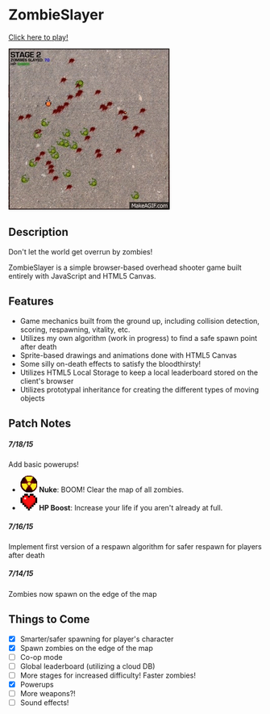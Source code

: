 # ZombieSlayer
[Click here to play!](https://conanza.github.io/ZombieSlayer)

![screenshot](./assets/zs.gif)

## Description
Don't let the world get overrun by zombies!

ZombieSlayer is a simple browser-based overhead shooter game built entirely with JavaScript and HTML5 Canvas.

## Features
* Game mechanics built from the ground up, including collision detection, scoring, respawning, vitality, etc.
* Utilizes my own algorithm (work in progress) to find a safe spawn point after death
* Sprite-based drawings and animations done with HTML5 Canvas
* Some silly on-death effects to satisfy the bloodthirsty!
* Utilizes HTML5 Local Storage to keep a local leaderboard stored on the client's browser
* Utilizes prototypal inheritance for creating the different types of moving objects

## Patch Notes
##### 7/18/15
Add basic powerups!
* ![nuke](./assets/nuke.gif) **Nuke**: BOOM! Clear the map of all zombies.
* <img src="./assets/heart.png" width="33"> **HP Boost**: Increase your life if you aren't already at full.

##### 7/16/15
Implement first version of a respawn algorithm for safer respawn for players after death

##### 7/14/15
Zombies now spawn on the edge of the map

## Things to Come
* [x] Smarter/safer spawning for player's character
* [x] Spawn zombies on the edge of the map
* [ ] Co-op mode
* [ ] Global leaderboard (utilizing a cloud DB)
* [ ] More stages for increased difficulty! Faster zombies!
* [x] Powerups
* [ ] More weapons?!
* [ ] Sound effects!
